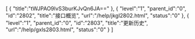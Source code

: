 [
	{
		"title":"tWJPAO9lvS3burKJvQn6JA=="
	},
	{
		"level":"1",
		"parent_id":"0",
		"id":"2802",
		"title":"接口概览",
		"url":"/help/jkgl2802.html",
		"status":"0"
	},
	{
		"level":"1",
		"parent_id":"0",
		"id":"2803",
		"title":"更新历史",
		"url":"/help/gxls2803.html",
		"status":"0"
	}
]